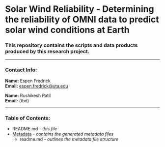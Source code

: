 # Solar Wind Reliability - Determining the reliability of OMNI data to predict solar wind conditions at Earth
### This repository contains the scripts and data products produced by this research project.
___
### Contact Info:
**Name:** Espen Fredrick  
**Email:** espen.fredrick@uta.edu

**Name:** Rushikesh Patil  
**Email:** (tbd)
___

### Table of Contents:
- README.md - *this file*
- [Metadata](./metadata) - *contains the generated metadata files*
  - readme.md - *outlines the metadata file structure*
